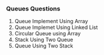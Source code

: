 ### Queues Questions
1.  Queue Implement Using Array
2.  Queue Implemet Using Linked List
3.  Circular Queue using Array
4.  Stack Using Two Queue
5.  Queue Using Two Stack